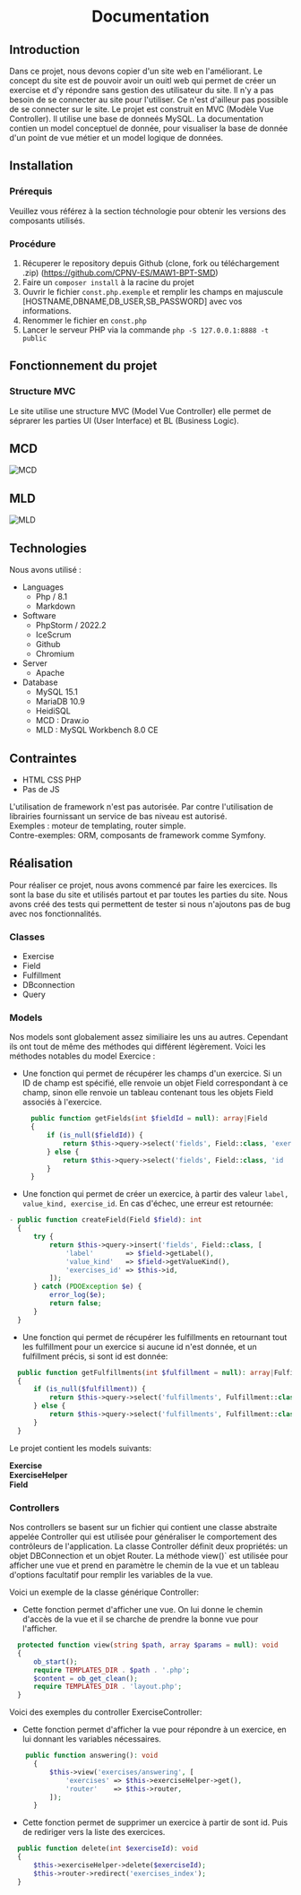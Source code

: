 # <center>Documentation</center>

## Introduction

Dans ce projet, nous devons copier d'un site web en l'améliorant. Le concept du site est de pouvoir avoir un ouitl web qui permet de créer un exercise et d'y répondre sans gestion des utilisateur du site. Il n'y a pas besoin de se connecter au site pour l'utiliser. Ce n'est d'ailleur pas possible de se connecter sur le site. Le projet est construit en MVC (Modèle Vue Controller). Il utilise une base de donneés MySQL.
La documentation contien un model conceptuel de donnée, pour visualiser la base de donnée d'un point de vue métier et un model logique de données.


## Installation
### Prérequis
Veuillez vous référez à la section téchnologie pour obtenir les versions des composants utilisés.

### Procédure

1. Récuperer le repository depuis Github (clone, fork ou téléchargement .zip) (https://github.com/CPNV-ES/MAW1-BPT-SMD)
1. Faire un `composer install` à la racine du projet
1. Ouvrir le fichier `const.php.exemple` et remplir les champs en majuscule [HOSTNAME,DBNAME,DB_USER,SB_PASSWORD] avec vos informations.
  1. Renommer le fichier en `const.php`
1. Lancer le serveur PHP via la commande `php -S 127.0.0.1:8888 -t public`



## Fonctionnement du projet

### Structure MVC

Le site utilise une structure MVC (Model Vue Controller) elle permet de séprarer les parties UI (User Interface) et BL (Business Logic).

## MCD

![MCD](../modelisation/MCD.png)

## MLD

![MLD](../modelisation/MLD.png)

## Technologies

Nous avons utilisé :

- Languages
    - Php / 8.1
    - Markdown
- Software
    - PhpStorm / 2022.2
    - IceScrum
    - Github
    - Chromium
- Server
    - Apache
- Database
    - MySQL 15.1
    - MariaDB 10.9
    - HeidiSQL
    - MCD : Draw.io
    - MLD : MySQL Workbench 8.0 CE

## Contraintes

- HTML CSS PHP
- Pas de JS

L'utilisation de framework n'est pas autorisée.
Par contre l'utilisation de librairies fournissant un service de bas niveau est autorisé.  
Exemples : moteur de templating, router simple.  
Contre-exemples: ORM, composants de framework comme Symfony.

## Réalisation

Pour réaliser ce projet, nous avons commencé par faire les exercices. Ils sont la base du site et utilisés partout et par toutes les parties du site.
Nous avons créé des tests qui permettent de tester si nous n'ajoutons pas de bug avec nos fonctionnalités.



### Classes  

- Exercise
- Field
- Fulfillment
- DBconnection
- Query

### Models
Nos models sont globalement assez similiaire les uns au autres. Cependant ils ont tout de même des méthodes qui différent légèrement. Voici les méthodes notables du model Exercice : 
- Une fonction qui permet de récupérer les champs d'un exercice. Si un ID de champ est spécifié, elle renvoie un objet Field correspondant à ce champ, sinon elle renvoie un tableau contenant tous les objets Field associés à l'exercice.

  
  ```php 
    public function getFields(int $fieldId = null): array|Field
    {
        if (is_null($fieldId)) {
            return $this->query->select('fields', Field::class, 'exercises_id = :id', [':id' => $this->id]);
        } else {
            return $this->query->select('fields', Field::class, 'id  = :field_id AND exercises_id = :exercises_id', ['field_id' => $fieldId, 'exercises_id' => $this->id], true);
        }
    }
  ```
- Une fonction qui permet de créer un exercice, à partir des valeur `label, value_kind, exercise_id`. En cas d'échec, une erreur est retournée:
```php
- public function createField(Field $field): int
  {
      try {
          return $this->query->insert('fields', Field::class, [
              'label'        => $field->getLabel(),
              'value_kind'   => $field->getValueKind(),
              'exercises_id' => $this->id,
          ]);
      } catch (PDOException $e) {
          error_log($e);
          return false;
      }
  } 
```
- Une fonction qui permet de récupérer les fulfillments en retournant tout les fulfillment pour un exercice si aucune id n'est donnée, et un fulfillment précis, si sont id est donnée:
```php 
  public function getFulfillments(int $fulfillment = null): array|Fulfillment
  {
      if (is_null($fulfillment)) {
          return $this->query->select('fulfillments', Fulfillment::class, 'exercises_id = :id', [':id' => $this->id]);
      } else {
          return $this->query->select('fulfillments', Fulfillment::class, 'id = :field_id AND exercises_id = :exercises_id', ['field_id' => $fulfillment, 'exercises_id' => $this->id], true);
      }
  }
```

Le projet contient les models suivants:

**Exercise**  
**ExerciseHelper**  
**Field**  


### Controllers
Nos controllers se basent sur un fichier qui contient une classe abstraite appelée Controller qui est utilisée pour généraliser le comportement des contrôleurs de l'application. 
La classe Controller définit deux propriétés: un objet DBConnection et un objet Router. La méthode view()` est utilisée pour afficher une vue et prend en paramètre le chemin de la vue et un tableau d'options facultatif pour remplir les variables de la vue.

Voici un exemple de la classe générique Controller:
- Cette fonction permet d'afficher une vue. On lui donne le chemin d'accès de la vue et il se charche de prendre la bonne vue pour l'afficher.
```php 
  protected function view(string $path, array $params = null): void
  {
      ob_start();
      require TEMPLATES_DIR . $path . '.php';
      $content = ob_get_clean();
      require TEMPLATES_DIR . 'layout.php';
  }
```

Voici des exemples du controller ExerciseController:
- Cette fonction permet d'afficher la vue pour répondre à un exercice, en lui donnant les variables nécessaires.
```php 
    public function answering(): void
      {
          $this->view('exercises/answering', [
              'exercises' => $this->exerciseHelper->get(),
              'router'    => $this->router,
          ]);
      }
```

- Cette fonction permet de supprimer un exercice à partir de sont id. Puis de rediriger vers la liste des exercices.
```php 
  public function delete(int $exerciseId): void
  {
      $this->exerciseHelper->delete($exerciseId);
      $this->router->redirect('exercises_index');
  } 
```
